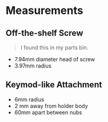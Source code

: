 # Measurements

## Off-the-shelf Screw
> I found this in my parts bin.

- 7.94mm diameter head of screw
- 3.97mm radius


## Keymod-like Attachment
- 6mm radius
- 2 mm away from holder body
- 60mm apart between nubs